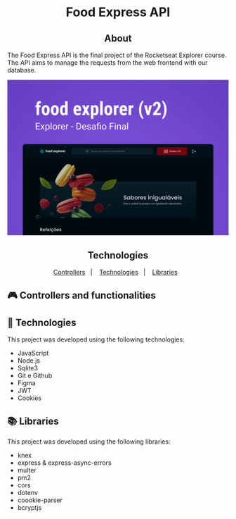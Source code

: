 <h1 align="center"> Food Express API </h1>

<h2 align="center"> About </h2>
<p align="left">
  The Food Express API is the final project of the Rocketseat Explorer course. 
  The API aims to manage the requests from the web frontend with our database. 
</p>
 <img alt="imagem da capa do frontend" src="./github/theme.png">
<h2 align="center">  </h2>
<p align="left">
 
</p>
<h2 align="center"> Technologies </h2>
<p align="left">

</p>




<p align="center">
  <a href="#-controllers">Controllers</a>&nbsp;&nbsp;&nbsp;|&nbsp;&nbsp;&nbsp;
  <a href="#-technologies">Technologies</a>&nbsp;&nbsp;&nbsp;|&nbsp;&nbsp;&nbsp;
  <a href="#-libraries">Libraries</a>&nbsp;&nbsp;&nbsp;
</p>

## 🎮 Controllers and functionalities



## 🚀 Technologies

This project was developed using the following technologies:

- JavaScript
- Node.js
- Sqlite3
- Git e Github
- Figma
- JWT
- Cookies

  
## 📚 Libraries

This project was developed using the following libraries:

- knex
- express & express-async-errors
- multer
- pm2
- cors
- dotenv
- coookie-parser
- bcryptjs
